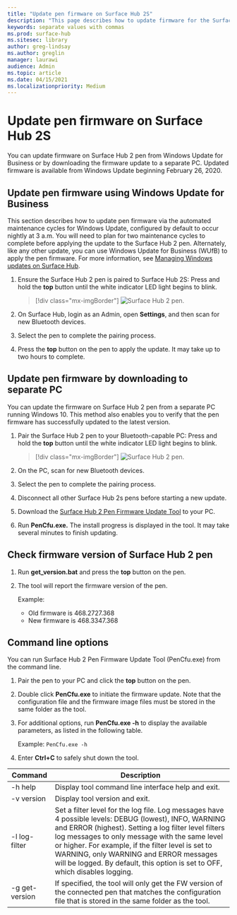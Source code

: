 ```yaml
---
title: "Update pen firmware on Surface Hub 2S"
description: "This page describes how to update firmware for the Surface Hub 2 pen."
keywords: separate values with commas
ms.prod: surface-hub
ms.sitesec: library
author: greg-lindsay
ms.author: greglin
manager: laurawi
audience: Admin
ms.topic: article
ms.date: 04/15/2021
ms.localizationpriority: Medium
---
```


# Update pen firmware on Surface Hub 2S

You can update firmware on Surface Hub 2 pen from Windows Update for Business or by downloading the firmware update to a separate PC. Updated firmware is available from Windows Update beginning February 26, 2020. 

## Update pen firmware using Windows Update for Business

This section describes how to update pen firmware via the automated maintenance cycles for Windows Update, configured by default to occur nightly at 3 a.m. You will need to plan for two maintenance cycles to complete before applying the update to the Surface Hub 2 pen. Alternately, like any other update, you can use Windows Update for Business (WUfB) to apply the pen firmware. For more information, see [Managing Windows updates on Surface Hub](manage-windows-updates-for-surface-hub.md).

1. Ensure the Surface Hub 2 pen is paired to Surface Hub 2S: Press and hold the **top** button until the white indicator LED light begins to blink.

    > [!div class="mx-imgBorder"]
    > ![Surface Hub 2 pen.](images/sh2-pen-1.png)

2. On Surface Hub, login as an Admin, open **Settings**, and then scan for new Bluetooth devices.

3. Select the pen to complete the pairing process.

4. Press the **top** button on the pen to apply the update. It may take up to two hours to complete.

## Update pen firmware by downloading to separate PC

You can update the firmware on Surface Hub 2 pen from a separate PC running Windows 10. This method also enables you to verify that the pen firmware has successfully updated to the latest version.

1. Pair the Surface Hub 2 pen to your Bluetooth-capable PC: Press and hold the **top** button until the white indicator LED light begins to blink.

    > [!div class="mx-imgBorder"]
    > ![Surface Hub 2 pen.](images/sh2-pen-1.png)

2. On the PC, scan for new Bluetooth devices.

3. Select the pen to complete the pairing process.

4. Disconnect all other Surface Hub 2s pens before starting a new update.

5. Download the [Surface Hub 2 Pen Firmware Update Tool](https://download.microsoft.com/download/8/3/F/83FD5089-D14E-42E3-AF7C-6FC36F80D347/Pen_Firmware_Tool.zip) to your PC.

6. Run **PenCfu.exe.** The install progress is displayed in the tool. It may take several minutes to finish updating. 


## Check firmware version of Surface Hub 2 pen

1. Run **get_version.bat** and press the **top** button on the pen.

2. The tool will report the firmware version of the pen. 

   Example:
    - Old firmware is 468.2727.368
    - New firmware is 468.3347.368

## Command line options

You can run Surface Hub 2 Pen Firmware Update Tool (PenCfu.exe) from the command line.

1. Pair the pen to your PC and click the **top** button on the pen.

2. Double click **PenCfu.exe** to initiate the firmware update. Note that the configuration file and the firmware image files must be stored in the same folder as the tool.

3. For additional options, run **PenCfu.exe -h** to display the available parameters, as listed in the following table.  

   Example: `PenCfu.exe -h`

4. Enter **Ctrl+C** to safely shut down the tool.


| Command | Description |
| -------------- |---------------------------- |
| -h help        | Display tool command line interface help and exit. |
| -v version     | Display tool version and exit. |
| -l log-filter  | Set a filter level for the log file. Log messages have 4 possible levels: DEBUG (lowest), INFO, WARNING and ERROR (highest). Setting a log filter level filters log messages to only message with the same level or higher. For example, if the filter level is set to WARNING, only WARNING and ERROR messages will be logged. By default, this option is set to OFF, which disables logging. |
| -g get-version | If specified, the tool will only get the FW version of the connected pen that matches the configuration file that is stored in the same folder as the tool.  |

